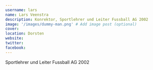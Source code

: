```yaml
---
username: lars
name: Lars Veenstra
description: Konrektor, Sportlehrer und Leiter Fussball AG 2002
image: '/images/dummy-man.png' # Add image post (optional)
cover: 
location: Dorsten
website: 
twitter: 
facebook: 
---
```


Sportlehrer und Leiter Fussball AG 2002
